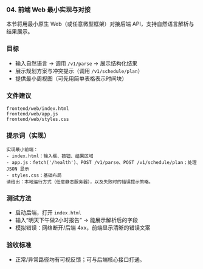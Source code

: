 ### 04. 前端 Web 最小实现与对接

本节将用最小原生 Web（或任意微型框架）对接后端 API，支持自然语言解析与结果展示。

### 目标

- 输入自然语言 → 调用 `/v1/parse` → 展示结构化结果
- 展示规划方案与冲突提示（调用 `/v1/schedule/plan`）
- 提供最小周视图（可先用简单表格表示时间块）

### 文件建议

```
frontend/web/index.html
frontend/web/app.js
frontend/web/styles.css
```

### 提示词（实现）

```
实现最小前端：
- index.html：输入框、按钮、结果区域
- app.js：fetch('/health')、POST /v1/parse、POST /v1/schedule/plan；处理 JSON 显示
- styles.css：基础布局
请给出：本地运行方式（任意静态服务器），以及失败时的错误提示策略。
```

### 测试方法

- 启动后端，打开 `index.html`
- 输入“明天下午做2小时报告” → 能展示解析后的字段
- 模拟错误：网络断开/后端 4xx，前端显示清晰的错误文案

### 验收标准

- 正常/异常路径均有可视反馈；可与后端核心接口打通。


